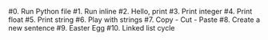 #0. Run Python file
#1. Run inline
#2. Hello, print
#3. Print integer
#4. Print float
#5. Print string
#6. Play with strings
#7. Copy - Cut - Paste
#8. Create a new sentence
#9. Easter Egg
#10. Linked list cycle


